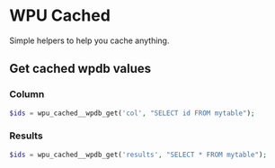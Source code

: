 # WPU Cached

Simple helpers to help you cache anything.

## Get cached wpdb values

### Column

```php
$ids = wpu_cached__wpdb_get('col', "SELECT id FROM mytable");
```

### Results

```php
$ids = wpu_cached__wpdb_get('results', "SELECT * FROM mytable");
```

